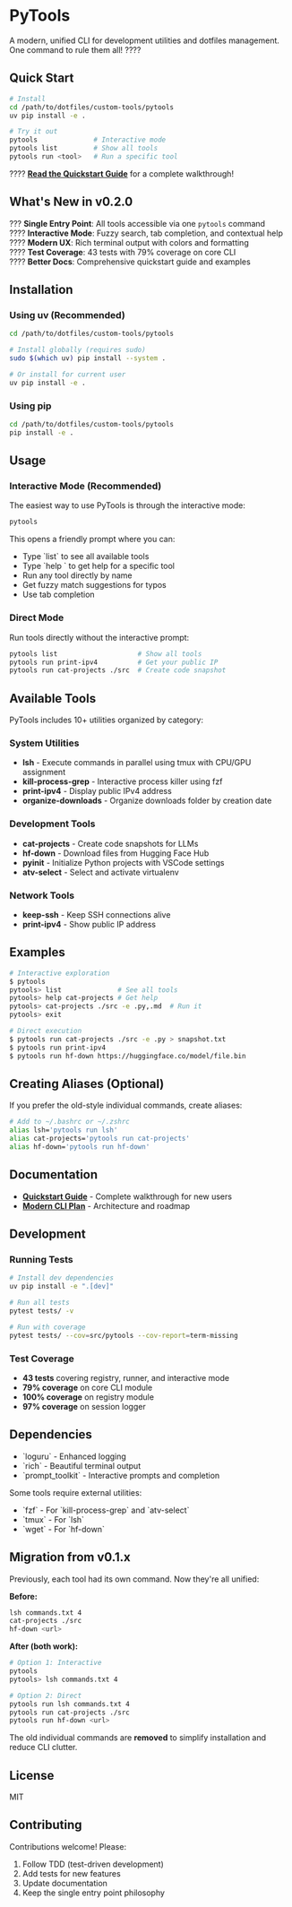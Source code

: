 # PyTools

A modern, unified CLI for development utilities and dotfiles management. One command to rule them all! ????

## Quick Start

```bash
# Install
cd /path/to/dotfiles/custom-tools/pytools
uv pip install -e .

# Try it out
pytools              # Interactive mode
pytools list         # Show all tools
pytools run <tool>   # Run a specific tool
```

???? **[Read the Quickstart Guide](docs/quickstart.md)** for a complete walkthrough!

## What's New in v0.2.0

??? **Single Entry Point**: All tools accessible via one `pytools` command  
???? **Interactive Mode**: Fuzzy search, tab completion, and contextual help  
???? **Modern UX**: Rich terminal output with colors and formatting  
???? **Test Coverage**: 43 tests with 79% coverage on core CLI  
???? **Better Docs**: Comprehensive quickstart guide and examples

## Installation

### Using uv (Recommended)

```bash
cd /path/to/dotfiles/custom-tools/pytools

# Install globally (requires sudo)
sudo $(which uv) pip install --system .

# Or install for current user
uv pip install -e .
```

### Using pip

```bash
cd /path/to/dotfiles/custom-tools/pytools
pip install -e .
```

## Usage

### Interactive Mode (Recommended)

The easiest way to use PyTools is through the interactive mode:

```bash
pytools
```

This opens a friendly prompt where you can:

- Type \`list\` to see all available tools
- Type \`help <tool>\` to get help for a specific tool
- Run any tool directly by name
- Get fuzzy match suggestions for typos
- Use tab completion

### Direct Mode

Run tools directly without the interactive prompt:

```bash
pytools list                    # Show all tools
pytools run print-ipv4          # Get your public IP
pytools run cat-projects ./src  # Create code snapshot
```

## Available Tools

PyTools includes 10+ utilities organized by category:

### System Utilities

- **lsh** - Execute commands in parallel using tmux with CPU/GPU assignment
- **kill-process-grep** - Interactive process killer using fzf
- **print-ipv4** - Display public IPv4 address
- **organize-downloads** - Organize downloads folder by creation date

### Development Tools

- **cat-projects** - Create code snapshots for LLMs
- **hf-down** - Download files from Hugging Face Hub
- **pyinit** - Initialize Python projects with VSCode settings
- **atv-select** - Select and activate virtualenv

### Network Tools

- **keep-ssh** - Keep SSH connections alive
- **print-ipv4** - Show public IP address

## Examples

```bash
# Interactive exploration
$ pytools
pytools> list              # See all tools
pytools> help cat-projects # Get help
pytools> cat-projects ./src -e .py,.md  # Run it
pytools> exit

# Direct execution
$ pytools run cat-projects ./src -e .py > snapshot.txt
$ pytools run print-ipv4
$ pytools run hf-down https://huggingface.co/model/file.bin
```

## Creating Aliases (Optional)

If you prefer the old-style individual commands, create aliases:

```bash
# Add to ~/.bashrc or ~/.zshrc
alias lsh='pytools run lsh'
alias cat-projects='pytools run cat-projects'
alias hf-down='pytools run hf-down'
```

## Documentation

- **[Quickstart Guide](docs/quickstart.md)** - Complete walkthrough for new users
- **[Modern CLI Plan](docs/modern_cli_plan.md)** - Architecture and roadmap

## Development

### Running Tests

```bash
# Install dev dependencies
uv pip install -e ".[dev]"

# Run all tests
pytest tests/ -v

# Run with coverage
pytest tests/ --cov=src/pytools --cov-report=term-missing
```

### Test Coverage

- **43 tests** covering registry, runner, and interactive mode
- **79% coverage** on core CLI module
- **100% coverage** on registry module
- **97% coverage** on session logger

## Dependencies

- \`loguru\` - Enhanced logging
- \`rich\` - Beautiful terminal output
- \`prompt_toolkit\` - Interactive prompts and completion

Some tools require external utilities:

- \`fzf\` - For \`kill-process-grep\` and \`atv-select\`
- \`tmux\` - For \`lsh\`
- \`wget\` - For \`hf-down\`

## Migration from v0.1.x

Previously, each tool had its own command. Now they're all unified:

**Before:**

```bash
lsh commands.txt 4
cat-projects ./src
hf-down <url>
```

**After (both work):**

```bash
# Option 1: Interactive
pytools
pytools> lsh commands.txt 4

# Option 2: Direct
pytools run lsh commands.txt 4
pytools run cat-projects ./src
pytools run hf-down <url>
```

The old individual commands are **removed** to simplify installation and reduce CLI clutter.

## License

MIT

## Contributing

Contributions welcome! Please:

1. Follow TDD (test-driven development)
2. Add tests for new features
3. Update documentation
4. Keep the single entry point philosophy
